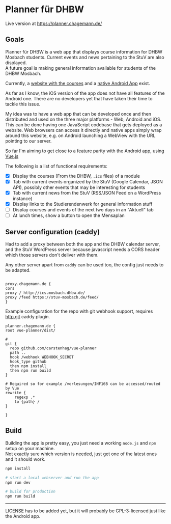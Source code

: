 # Planner für DHBW

Live version at https://planner.chagemann.de/

## Goals
Planner für DHBW is a web app that displays course information for DHBW Mosbach students. Current events and news pertaining to the StuV are also displayed.  
A future goal is making general information available for students of the DHBW Mosbach.

Currently, a [website with the courses](https://stuv-mosbach.de/survival/index.php?main=8&course=inf16b)
and a [native Android App](https://play.google.com/store/apps/details?id=de.stuv_mosbach.stuvapp) exist.

As far as I know, the iOS version of the app does not have all features of the Android one. There
are no developers yet that have taken their time to tackle this issue.

My idea was to have a web app that can be developed once and then distributed and used on the three major
platforms - Web, Android and iOS. This can be done having one JavaScript codebase that gets deployed as a website. Web browsers can access it directly and native apps simply wrap around this website, e.g. on Android launching a WebView with the URL pointing to our server.

So far I'm aiming to get close to a feature parity with the Android app, using [Vue.js](https://vuejs.org/)

The following is a list of functional requirements:

- [x] Display the courses (From the DHBW, `.ics` files) of a module
- [x] Tab with current events organized by the StuV (Google Calendar, JSON API), possibly other events that may be interesting for students
- [x] Tab with current news from the StuV (RSS/JSON Feed on a WordPress instance)
- [x] Display links to the Studierendenwerk for general information stuff
- [ ] Display courses and events of the next two days in an "Aktuell" tab
- [ ] At lunch times, show a button to open the Mensaplan

## Server configuration (caddy)

Had to add a proxy between both the app and the DHBW calendar server, and the StuV WordPress server because javascript needs a CORS header which those servers don't deliver with them.

Any other server apart from `caddy` can be used too, the config just needs to be adapted.

```

proxy.chagemann.de {
cors
proxy / http://ics.mosbach.dhbw.de/
proxy /feed https://stuv-mosbach.de/feed/
}
```

Example configuration for the repo with git webhook support, requires [http.git](https://caddyserver.com/docs/http.git) caddy plugin.
```
planner.chagemann.de {
root vue-planner/dist/

# 
git {
  repo github.com/carstenhag/vue-planner
  path ..
  hook /webhook WEBHOOK_SECRET
  hook_type github
  then npm install
  then npm run build
}

# Required so for example /vorlesungen/INF16B can be accessed/routed by Vue
rewrite {
    regexp .*
    to {path} /
}

}
```



## Build
Building the app is pretty easy, you just need a working `node.js` and `npm` setup on your machine.  
Not exactly sure which version is needed, just get one of the latest ones and it should work.

``` bash
npm install

# start a local webserver and run the app
npm run dev

# build for production
npm run build
```


---

LICENSE has to be added yet, but it will probably be GPL-3-licensed just like the Android app.
